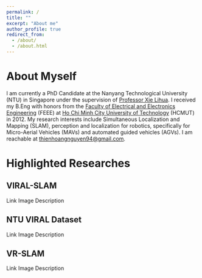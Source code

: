 ```yaml
---
permalink: /
title: ""
excerpt: "About me"
author_profile: true
redirect_from: 
  - /about/
  - /about.html
---
```


About Myself
======
I am currently a PhD Candidate at the Nanyang Technological University (NTU) in Singapore under the supervision of [Professor Xie Lihua](https://personal.ntu.edu.sg/elhxie/). I received my B.Eng with honors from the [Faculty of Electrical and Electronics Engineering](http://dee.hcmut.edu.vn/index.php?route=common/home) (FEEE) at [Ho Chi Minh City University of Technology](https://hcmut.edu.vn/en) (HCMUT) in 2012. 
My research interests include Simultaneous Localization and Mapping (SLAM), perception and localization for robotics, specifically for Micro-Aerial Vehicles (MAVs) and automated guided vehicles (AGVs). I am reachable at thienhoangnguyen94@gmail.com.

Highlighted Researches
======

VIRAL-SLAM
------
Link Image Description


NTU VIRAL Dataset
------
Link Image Description

VR-SLAM
------
Link Image Description